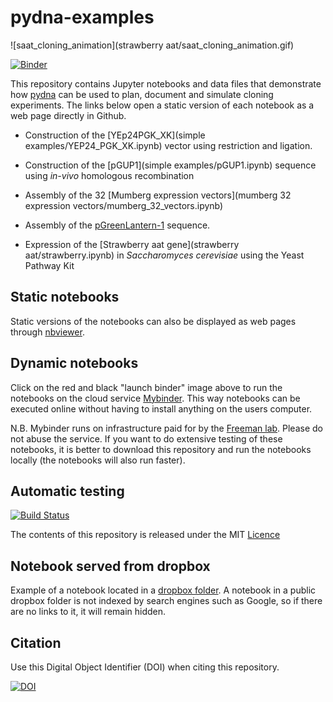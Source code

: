 # pydna-examples

![saat_cloning_animation](strawberry aat/saat_cloning_animation.gif)

[![Binder](http://mybinder.org/badge.svg)](http://mybinder.org:/repo/bjornfjohansson/pydna-examples)

This repository contains Jupyter notebooks and data files 
that demonstrate how [pydna](https://github.com/BjornFJohansson/pydna/blob/py3dev/README.md) 
can be used to plan, document and simulate cloning experiments. 
The links below open a static version of each notebook as a web page directly in Github.

* Construction of the [YEp24PGK_XK](simple examples/YEP24_PGK_XK.ipynb) vector using restriction and ligation.

* Construction of the [pGUP1](simple examples/pGUP1.ipynb) sequence using _in-vivo_ homologous recombination

* Assembly of the 32 [Mumberg expression vectors](mumberg 32 expression vectors/mumberg_32_vectors.ipynb)

* Assembly of the [pGreenLantern-1](pGreenLantern1/pGreenLantern1.ipynb) sequence.

* Expression of the [Strawberry aat gene](strawberry aat/strawberry.ipynb) in _Saccharomyces cerevisiae_ using the Yeast Pathway Kit

## Static notebooks

Static versions of the notebooks can also be displayed as 
web pages through [nbviewer](http://nbviewer.jupyter.org/github/BjornFJohansson/pydna-examples/blob/master/index.ipynb).

## Dynamic notebooks

Click on the red and black "launch binder" image above to run the notebooks on the cloud service [Mybinder](http://mybinder.org/).
This way notebooks can be executed online without having to install anything on the users computer.

N.B. Mybinder runs on infrastructure paid for by the [Freeman lab](https://www.janelia.org/our-research/former-labs/freeman-lab).
Please do not abuse the service. If you want to do extensive testing of these notebooks, it is better to download this repository 
and run the notebooks locally (the notebooks will also run faster).

## Automatic testing

[![Build Status](https://drone.io/github.com/BjornFJohansson/pydna-examples/status.png)](https://drone.io/github.com/BjornFJohansson/pydna-examples/latest)

The contents of this repository is released under the MIT [Licence](License.md)

## Notebook served from dropbox

Example of a notebook located in a [dropbox folder](http://nbviewer.ipython.org/urls/dl.dropboxusercontent.com/u/1263722/served_from_dropbox.ipynb
). A notebook in a public dropbox folder is not indexed by search engines such as Google, so if there are no links to it, it will remain hidden. 



## Citation

Use this Digital Object Identifier (DOI) when citing this repository.

[![DOI](https://zenodo.org/badge/72821267.svg)](https://zenodo.org/badge/latestdoi/72821267)




